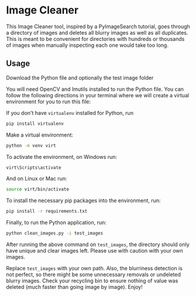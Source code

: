 # Image Cleaner
This Image Cleaner tool, inspired by a PyImageSearch tutorial, goes through a directory of images and deletes all blurry images as well as all duplicates. This is meant to be convenient for directories with hundreds or thousands of images when manually inspecting each one would take too long.

## Usage
Download the Python file and optionally the test image folder

You will need OpenCV and Imutils installed to run the Python file. You can follow the following directions in your terminal where we will create a virtual environment for you to run this file:

If you don't have `virtualenv` installed for Python, run
``` bash
pip install virtualenv
```

Make a virtual environment:
``` bash
python -m venv virt
```

To activate the environment, on Windows run:
``` bash
virt\Scripts\activate
```

And on Linux or Mac run:
``` bash
source virt/bin/activate
```

To install the necessary pip packages into the environment, run:
``` bash
pip install -r requirements.txt
```

Finally, to run the Python application, run:
``` bash
python clean_images.py -i test_images
```

After running the above command on `test_images`, the directory should only have unique and clear images left. Please use with caution with your own images.

Replace `test_images` with your own path. Also, the blurriness detection is not perfect, so there might be some unnecessary removals or undeleted blurry images. Check your recycling bin to ensure nothing of value was deleted (much faster than going image by image). Enjoy!
